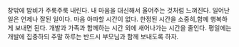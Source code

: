 창밖에 밤비가 주룩주룩 내린다.
내 마음을 대신해서 울어주는 것처럼 느껴진다.
일어난 일은 언제나 잘된 일이다.
마음 아파할 시간이 없다.
한정된 시간을 소중히,함께 행복하게 보내면 된다.
개발과 가족과 함께하는 시간 외에 새어나가는 시간을 줄인다.
평일에는 개발에 집중하되 주말 하루는 반드시 부모님과 함께 보내도록 하자.
